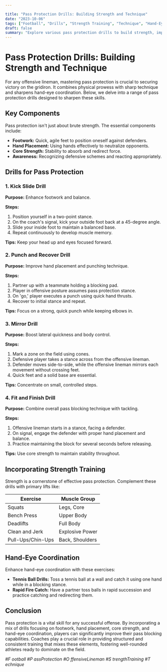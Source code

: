 ```yaml
---

title: "Pass Protection Drills: Building Strength and Technique"
date: "2023-10-06"
tags: ["Football", "Drills", "Strength Training", "Technique", "Hand-Eye Coordination"]
draft: false
summary: "Explore various pass protection drills to build strength, improve technique, and enhance hand-eye coordination."
---
```


# Pass Protection Drills: Building Strength and Technique

For any offensive lineman, mastering pass protection is crucial to securing victory on the gridiron. It combines physical prowess with sharp technique and sharpens hand-eye coordination. Below, we delve into a range of pass protection drills designed to sharpen these skills.

## Key Components

Pass protection isn't just about brute strength. The essential components include:

- **Footwork:** Quick, agile feet to position oneself against defenders.
- **Hand Placement:** Using hands effectively to neutralize opponents.
- **Core Strength:** Stability to absorb and redirect force.
- **Awareness:** Recognizing defensive schemes and reacting appropriately.

## Drills for Pass Protection

### 1. Kick Slide Drill

**Purpose:** Enhance footwork and balance.

**Steps:**
1. Position yourself in a two-point stance.
2. On the coach's signal, kick your outside foot back at a 45-degree angle.
3. Slide your inside foot to maintain a balanced base.
4. Repeat continuously to develop muscle memory.

**Tips:** Keep your head up and eyes focused forward.

### 2. Punch and Recover Drill

**Purpose:** Improve hand placement and punching technique.

**Steps:**
1. Partner up with a teammate holding a blocking pad.
2. Player in offensive posture assumes pass protection stance.
3. On 'go,' player executes a punch using quick hand thrusts.
4. Recover to initial stance and repeat.

**Tips:** Focus on a strong, quick punch while keeping elbows in.

### 3. Mirror Drill

**Purpose:** Boost lateral quickness and body control.

**Steps:**
1. Mark a zone on the field using cones.
2. Defensive player takes a stance across from the offensive lineman.
3. Defender moves side-to-side, while the offensive lineman mirrors each movement without crossing feet.
4. Quick feet and a solid base are essential.

**Tips:** Concentrate on small, controlled steps.

### 4. Fit and Finish Drill

**Purpose:** Combine overall pass blocking technique with tackling.

**Steps:**
1. Offensive lineman starts in a stance, facing a defender.
2. On signal, engage the defender with proper hand placement and balance.
3. Practice maintaining the block for several seconds before releasing.

**Tips:** Use core strength to maintain stability throughout.

## Incorporating Strength Training

Strength is a cornerstone of effective pass protection. Complement these drills with primary lifts like:

| Exercise          | Muscle Group     |
|-------------------|------------------|
| Squats            | Legs, Core       |
| Bench Press       | Upper Body       |
| Deadlifts         | Full Body        |
| Clean and Jerk    | Explosive Power  |
| Pull-Ups/Chin-Ups | Back, Shoulders  |

## Hand-Eye Coordination

Enhance hand-eye coordination with these exercises:

- **Tennis Ball Drills:** Toss a tennis ball at a wall and catch it using one hand while in a blocking stance.
- **Rapid Fire Catch:** Have a partner toss balls in rapid succession and practice catching and redirecting them.

## Conclusion

Pass protection is a vital skill for any successful offense. By incorporating a mix of drills focusing on footwork, hand placement, core strength, and hand-eye coordination, players can significantly improve their pass blocking capabilities. Coaches play a crucial role in providing structured and consistent training that mixes these elements, fostering well-rounded athletes ready to dominate on the field.

*\#F  ootball \#P  assProtection \#O  ffensiveLineman \#S  trengthTraining \#T  echnique*
```
